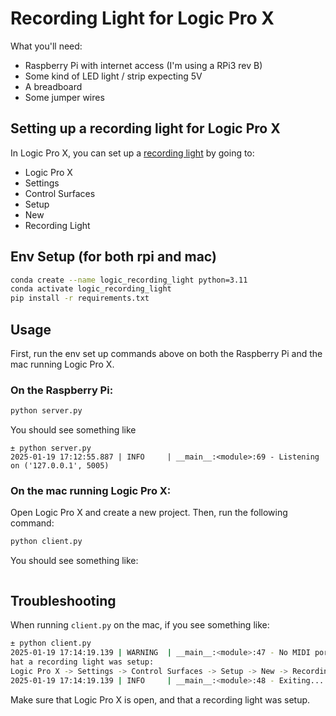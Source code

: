 # Recording Light for Logic Pro X

What you'll need:
- Raspberry Pi with internet access (I'm using a RPi3 rev B)
- Some kind of LED light / strip expecting 5V
- A breadboard
- Some jumper wires

## Setting up a recording light for Logic Pro X

In Logic Pro X, you can set up a [recording light](https://support.apple.com/guide/logicpro-css/recording-light-setup-ctls73d03c8e/mac) by going to:
- Logic Pro X
- Settings
- Control Surfaces
- Setup
- New
- Recording Light

## Env Setup (for both rpi and mac)
```bash
conda create --name logic_recording_light python=3.11
conda activate logic_recording_light
pip install -r requirements.txt
```

## Usage

First, run the env set up commands above on both the Raspberry Pi and the mac running Logic Pro X.

### On the Raspberry Pi:
```bash
python server.py
```
You should see something like
```
± python server.py
2025-01-19 17:12:55.887 | INFO     | __main__:<module>:69 - Listening on ('127.0.0.1', 5005)
```

### On the mac running Logic Pro X:
Open Logic Pro X and create a new project. Then, run the following command:
```bash
python client.py
```
You should see something like:
```bash
```

## Troubleshooting
When running `client.py` on the mac, if you see something like:
```bash
± python client.py
2025-01-19 17:14:19.139 | WARNING  | __main__:<module>:47 - No MIDI ports available. Make sure that Logic Pro X is open, and t
hat a recording light was setup:
Logic Pro X -> Settings -> Control Surfaces -> Setup -> New -> Recording Light
2025-01-19 17:14:19.139 | INFO     | __main__:<module>:48 - Exiting...
```
Make sure that Logic Pro X is open, and that a recording light was setup.


